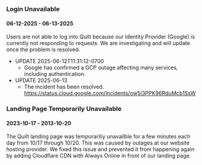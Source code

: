 ### Login Unavailable
#### 06-12-2025 - 06-13-2025

Users are not able to log into Quilt because our Identity Provider (Google) is
currently not responding to requests. We are investigating and will update once
the problem is resolved.

* UPDATE 2025-06-12T11:31:12-0700
  - Google has confirmed a GCP outage affecting many services, including
    authentication.
* UPDATE 2025-06-13
  - The incident has been resolved.
    https://status.cloud.google.com/incidents/ow5i3PPK96RduMcb1SsW

### Landing Page Temporarily Unavailable
#### 2023-10-17 - 2013-10-20

The Quilt landing page was temporariliy unavailble for a few minutes each day
from 10/17 through 10/20. This was caused by outages at our website hosting
provider. We fixed this issue and prevented it from happening again by adding
Cloudflare CDN with Always Online in front of our landing page.
